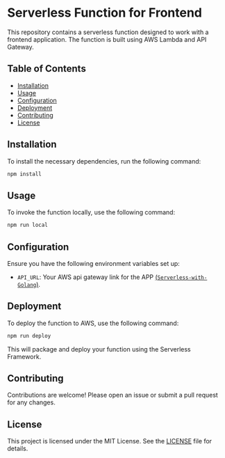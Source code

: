 # Serverless Function for Frontend

This repository contains a serverless function designed to work with a frontend application. The function is built using AWS Lambda and API Gateway. 

## Table of Contents

- [Installation](#installation)
- [Usage](#usage)
- [Configuration](#configuration)
- [Deployment](#deployment)
- [Contributing](#contributing)
- [License](#license)

## Installation

To install the necessary dependencies, run the following command:

```bash
npm install
```

## Usage

To invoke the function locally, use the following command:

```bash
npm run local
```

## Configuration

Ensure you have the following environment variables set up:

- `API_URL`: Your AWS api gateway link for the APP [(`Serverless-with-Golang`)](https://github.com/ARUP-G/Serverless-with-Golang).


## Deployment

To deploy the function to AWS, use the following command:

```bash
npm run deploy
```

This will package and deploy your function using the Serverless Framework.

## Contributing

Contributions are welcome! Please open an issue or submit a pull request for any changes.

## License

This project is licensed under the MIT License. See the [LICENSE](LICENSE) file for details.
